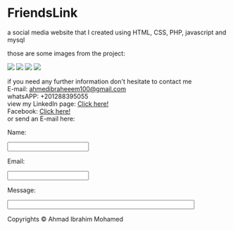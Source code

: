 # FriendsLink
a social media website that I created using HTML, CSS, PHP, javascript and mysql


those are some images from the project:

<img src="https://cdn.pbrd.co/images/H8H8i9C.png">
<img src="https://cdn.pbrd.co/images/H8H8RZ6.png">
<img src="https://cdn.pbrd.co/images/H8H9oGl.png">
<img src="https://cdn.pbrd.co/images/H8H9Vz8.png">


if you need any further information don't hesitate to contact me <br />
E-mail: ahmedibraheeem100@gmail.com <br />
whatsAPP: +201288395055 <br />
view my LinkedIn page: <a href="https://www.linkedin.com/in/ahmad-ibrahim-2349b067/"> Click here! </a> <br />
Facebook: <a href="https://www.facebook.com/ahmedibraheeeem">Click here! </a> <br />
or send an E-mail here: <br />
<html>
      <body>            
         <form action="https://formspree.io/ahmedibraheeem100@gmail.com"
                  method="POST">
                <p>Name: </p><input type="text" name="name"><br />
                <p>Email: </p><input type="email" name="_replyto"> <br />
                <p>Message:</p><input type="text" name="Message" size="50"><br />
                <style>
                <input type="submit" value="Send" padding-bottom: 20px; ><br />
                </style>
</form>
      </body>
      Copyrights &copy; Ahmad Ibrahim Mohamed
</html>
